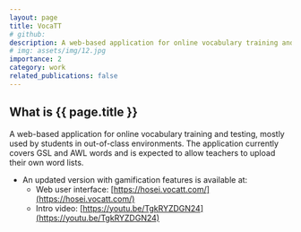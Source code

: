 ```yaml
---
layout: page
title: VocaTT
# github:
description: A web-based application for online vocabulary training and testing
# img: assets/img/12.jpg
importance: 2
category: work
related_publications: false
---
```


## What is {{ page.title }}

A web-based application for online vocabulary training and testing, mostly used by students in out-of-class environments.
The application currently covers GSL and AWL words and is expected to allow teachers to upload their own word lists.

<!-- - The source code is available at: [{{ page.github }}]({{ page.github }}) -->

- An updated version with gamification features is available at:
  - Web user interface: [https://hosei.vocatt.com/](https://hosei.vocatt.com/)
  - Intro video: [https://youtu.be/TgkRYZDGN24](https://youtu.be/TgkRYZDGN24)
